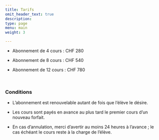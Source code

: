 ```yaml
---
title: Tarifs
omit_header_text: true
description: 
type: page
menu: main
weight: 3

---
```


* Abonnement de 4 cours : CHF 280 

* Abonnement de 8 cours : CHF 540

* Abonnement de 12 cours : CHF 780

<br/>

<h3>Conditions</h3>

* L’abonnement est renouvelable autant de fois que l’élève le désire.

* Les cours sont payés en avance au plus tard le premier cours d’un nouveau forfait. 

* En cas d’annulation, merci d’avertir au moins 24 heures à l’avance ; le cas échéant le cours reste à la charge de l’élève.

